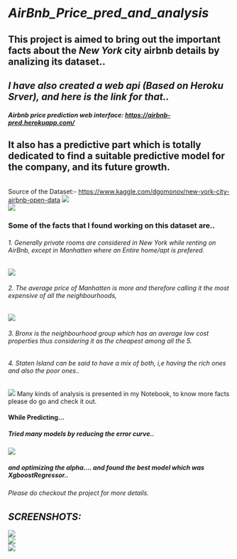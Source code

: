 # _AirBnb_Price_pred_and_analysis_
## This project is aimed to bring out the important facts about the _New_ _York_ city airbnb details by analizing its dataset..
## *I have also created a web api (Based on Heroku Srver), and here is the link for that..*
##### *Airbnb price prediction web interface:* https://airbnb-pred.herokuapp.com/
## It also has a predictive part which is totally dedicated to find a suitable predictive model for the company, and its future growth.
\
Source of the Dataset:- https://www.kaggle.com/dgomonov/new-york-city-airbnb-open-data
<img src="airbnb_image/New_York_Map.png"><br>
<img src="airbnb_image/nyc_map.png"><br>
### Some of the facts that I found working on this dataset are..
###### 1. *Generally private rooms are considered in New York while renting on AirBnb, except in Manhatten where an Entire home/apt is prefered.*
<img src="airbnb_image/room_type.png"><br>
###### 2. *The average price of Manhatten is more and therefore calling it the most expensive of all the neighbourhoods,*
  <img src="airbnb_image/nei_violin.png"><br>
###### 3. *Bronx is the neighbourhood group which has an average low cost properties thus considering it as the cheapest among all the 5.*
###### 4. *Staten Island can be said to have a mix of both, i,e having the rich ones and also the poor ones..*
  <img src="airbnb_image/price.png">
Many kinds of analysis is presented in my Notebook, to know more facts please do go and check it out.

#### While Predicting...
##### Tried many models by reducing the error curve..
<img src="airbnb_image/alpha_optimize.png"><br>
##### and optimizing the alpha.... and found the best model which was XgboostRegressor..
###### *Please do checkout the project for more details.*
## *SCREENSHOTS:*
<img src="airbnb_image/air_shot1.png"><br>
<img src="airbnb_image/air_shot2.png"><br>
<img src="airbnb_image/air_shot3.png"><br>
